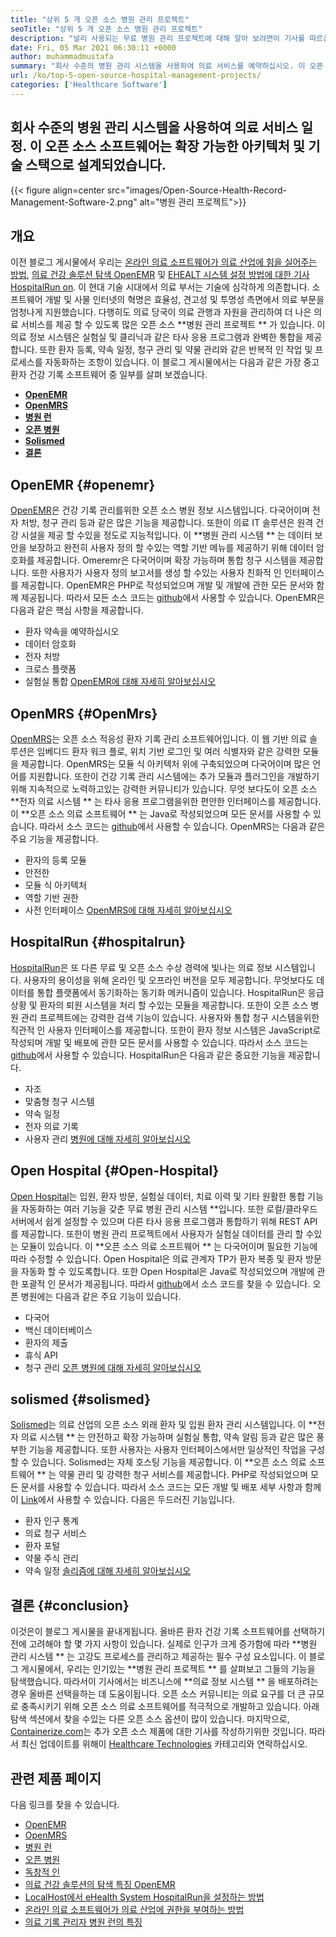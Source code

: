 ```yaml
---
title: "상위 5 개 오픈 소스 병원 관리 프로젝트" 
seoTitle: "상위 5 개 오픈 소스 병원 관리 프로젝트" 
description: "널리 사용되는 무료 병원 관리 프로젝트에 대해 알아 보려면이 기사를 따르십시오. 이 솔루션은 의료 관행을 구성하는 통합 플랫폼을 제공합니다." 
date: Fri, 05 Mar 2021 06:30:11 +0000
author: muhammadmustafa
summary: "회사 수준의 병원 관리 시스템을 사용하여 의료 서비스를 예약하십시오. 이 오픈 소스 소프트웨어는 확장 가능한 아키텍처 및 기술 스택으로 설계되었습니다." 
url: /ko/top-5-open-source-hospital-management-projects/
categories: ['Healthcare Software']
---
```


## 회사 수준의 병원 관리 시스템을 사용하여 의료 서비스 일정. 이 오픈 소스 소프트웨어는 확장 가능한 아키텍처 및 기술 스택으로 설계되었습니다.

{{< figure align=center src="images/Open-Source-Health-Record-Management-Software-2.png" alt="병원 관리 프로젝트">}}


## 개요
이전 블로그 게시물에서 우리는 [온라인 의료 소프트웨어가 의료 산업에 힘을 실어주는 방법][1], [의료 건강 솔루션 탐색 OpenEMR][2] 및 [EHEALT 시스템 설정 방법에 대한 기사 HospitalRun on][3]. 이 현대 기술 시대에서 의료 부서는 기술에 심각하게 의존합니다. 소프트웨어 개발 및 사물 인터넷의 혁명은 효율성, 견고성 및 투명성 측면에서 의료 부문을 엄청나게 지원했습니다.
다행히도 의료 당국이 의료 관행과 자원을 관리하여 더 나은 의료 서비스를 제공 할 수 있도록 많은 오픈 소스  **병원 관리 프로젝트 ** 가 있습니다. 이 의료 정보 시스템은 실험실 및 클리닉과 같은 타사 응용 프로그램과 완벽한 통합을 제공합니다. 또한 환자 등록, 약속 일정, 청구 관리 및 약물 관리와 같은 반복적 인 작업 및 프로세스를 자동화하는 조항이 있습니다. 이 블로그 게시물에서는 다음과 같은 가장 중고 환자 건강 기록 소프트웨어 중 일부를 살펴 보겠습니다.
  * **[OpenEMR][4]**
  * **[OpenMRS][5]**
  * **[병원 런][6]**
  * **[오픈 병원][7]**
  * **[Solismed][8]**
  * **[결론][9]**

## OpenEMR   {#openemr}
[OpenEMR][10]은 건강 기록 관리를위한 오픈 소스 병원 정보 시스템입니다. 다국어이며 전자 처방, 청구 관리 등과 같은 많은 기능을 제공합니다. 또한이 의료 IT 솔루션은 원격 건강 시설을 제공 할 수있을 정도로 지능적입니다. 이  **병원 관리 시스템 ** 는 데이터 보안을 보장하고 완전히 사용자 정의 할 수있는 역할 기반 메뉴를 제공하기 위해 데이터 암호화를 제공합니다. Omeremr은 다국어이며 확장 가능하며 통합 청구 시스템을 제공합니다. 또한 사용자가 사용자 정의 보고서를 생성 할 수있는 사용자 친화적 인 인터페이스를 제공합니다. OpenEMR은 PHP로 작성되었으며 개발 및 개발에 관한 모든 문서와 함께 제공됩니다. 따라서 모든 소스 코드는 [github][11]에서 사용할 수 있습니다.
OpenEMR은 다음과 같은 핵심 사항을 제공합니다.
  * 환자 약속을 예약하십시오
  * 데이터 암호화
  * 전자 처방
  * 크로스 플랫폼
  * 실험실 통합
[OpenEMR에 대해 자세히 알아보십시오][12]

## OpenMRS   {#OpenMrs}
[OpenMRS][13]는 오픈 소스 적응성 환자 기록 관리 소프트웨어입니다. 이 웹 기반 의료 솔루션은 임베디드 환자 워크 플로, 위치 기반 로그인 및 여러 식별자와 같은 강력한 모듈을 제공합니다. OpenMRS는 모듈 식 아키텍처 위에 구축되었으며 다국어이며 많은 언어를 지원합니다. 또한이 건강 기록 관리 시스템에는 추가 모듈과 플러그인을 개발하기 위해 지속적으로 노력하고있는 강력한 커뮤니티가 있습니다. 무엇 보다도이 오픈 소스  **전자 의료 시스템 ** 는 타사 응용 프로그램을위한 편안한 인터페이스를 제공합니다. 이  **오픈 소스 의료 소프트웨어 ** 는 Java로 작성되었으며 모든 문서를 사용할 수 있습니다. 따라서 소스 코드는 [github][14]에서 사용할 수 있습니다.
OpenMRS는 다음과 같은 주요 기능을 제공합니다.
  * 환자의 등록 모듈
  * 안전한
  * 모듈 식 아키텍처
  * 역할 기반 권한
  * 사전 인터페이스
[OpenMRS에 대해 자세히 알아보십시오][15]

## HospitalRun   {#hospitalrun}
[HospitalRun][16]은 또 다른 무료 및 오픈 소스 수상 경력에 빛나는 의료 정보 시스템입니다. 사용자의 용이성을 위해 온라인 및 오프라인 버전을 모두 제공합니다. 무엇보다도 데이터를 통합 플랫폼에서 동기화하는 동기화 메커니즘이 있습니다. HospitalRun은 응급 상황 및 환자의 퇴원 시스템을 처리 할 수있는 모듈을 제공합니다. 또한이 오픈 소스 병원 관리 프로젝트에는 강력한 검색 기능이 있습니다. 사용자와 통합 청구 시스템을위한 직관적 인 사용자 인터페이스를 제공합니다. 또한이 환자 정보 시스템은 JavaScript로 작성되며 개발 및 배포에 관한 모든 문서를 사용할 수 있습니다. 따라서 소스 코드는 [github][17]에서 사용할 수 있습니다.
HospitalRun은 다음과 같은 중요한 기능을 제공합니다.
  * 자조
  * 맞춤형 청구 시스템
  * 약속 일정
  * 전자 의료 기록
  * 사용자 관리
[병원에 대해 자세히 알아보십시오][18]

## Open Hospital   {#Open-Hospital}
[Open Hospital][19]는 입원, 환자 방문, 실험실 데이터, 치료 이력 및 기타 원활한 통합 기능을 자동화하는 여러 기능을 갖춘 무료 병원 관리 시스템 **입니다. 또한 로컬/클라우드 서버에서 쉽게 설정할 수 있으며 다른 타사 응용 프로그램과 통합하기 위해 REST API를 제공합니다. 또한이 병원 관리 프로젝트에서 사용자가 실험실 데이터를 관리 할 수있는 모듈이 있습니다. 이  **오픈 소스 의료 소프트웨어 ** 는 다국어이며 필요한 기능에 따라 수정할 수 있습니다. Open Hospital은 의료 관계자 TP가 환자 복종 및 환자 방문을 자동화 할 수 있도록합니다. 또한 Open Hospital은 Java로 작성되었으며 개발에 관한 포괄적 인 문서가 제공됩니다. 따라서 [github][20]에서 소스 코드를 찾을 수 있습니다.
오픈 병원에는 다음과 같은 주요 기능이 있습니다.
  * 다국어
  * 백신 데이터베이스
  * 환자의 제출
  * 휴식 API
  * 청구 관리
[오픈 병원에 대해 자세히 알아보십시오][21]

## solismed   {#solismed}
[Solismed][22]는 의료 산업의 오픈 소스 외래 환자 및 입원 환자 관리 시스템입니다. 이  **전자 의료 시스템 ** 는 안전하고 확장 가능하며 실험실 통합, 약속 알림 등과 같은 많은 풍부한 기능을 제공합니다. 또한 사용자는 사용자 인터페이스에서만 일상적인 작업을 구성 할 수 있습니다. Solismed는 자체 호스팅 기능을 제공합니다. 이  **오픈 소스 의료 소프트웨어 ** 는 약물 관리 및 강력한 청구 서비스를 제공합니다. PHP로 작성되었으며 모든 문서를 사용할 수 있습니다. 따라서 소스 코드는 모든 개발 및 배포 세부 사항과 함께이 [Link][23]에서 사용할 수 있습니다.
다음은 두드러진 기능입니다.
  * 환자 인구 통계
  * 의료 청구 서비스
  * 환자 포털
  * 약물 주식 관리
  * 약속 일정
[솔리즘에 대해 자세히 알아보십시오][24]

## 결론   {#conclusion}
이것은이 블로그 게시물을 끝내게됩니다. 올바른 환자 건강 기록 소프트웨어를 선택하기 전에 고려해야 할 몇 가지 사항이 있습니다. 실제로 인구가 크게 증가함에 따라  **병원 관리 시스템 ** 는 고강도 프로세스를 관리하고 제공하는 필수 구성 요소입니다. 이 블로그 게시물에서, 우리는 인기있는  **병원 관리 프로젝트 ** 를 살펴보고 그들의 기능을 탐색했습니다. 따라서이 기사에서는 비즈니스에  **의료 정보 시스템 ** 을 배포하려는 경우 올바른 선택을하는 데 도움이됩니다. 오픈 소스 커뮤니티는 의료 요구를 더 큰 규모로 충족시키기 위해 오픈 소스 의료 소프트웨어를 적극적으로 개발하고 있습니다. 아래 탐색 섹션에서 찾을 수있는 다른 오픈 소스 옵션이 많이 있습니다.
마지막으로, [Containerize.com][25]는 추가 오픈 소스 제품에 대한 기사를 작성하기위한 것입니다. 따라서 최신 업데이트를 위해이 [Healthcare Technologies][26] 카테고리와 연락하십시오.

## 관련 제품 페이지
다음 링크를 찾을 수 있습니다.
  * [OpenEMR][27]
  * [OpenMRS][28]
  * [병원 런][18]
  * [오픈 병원][21]
  * [독창적 인][24]
  * [의료 건강 솔루션의 탐색 특징 OpenEMR][2]
  * [LocalHost에서 eHealth System HospitalRun을 설정하는 방법][3]
  * [온라인 의료 소프트웨어가 의료 산업에 권한을 부여하는 방법][1]
  * [의료 기록 관리자 병원 런의 특징][29]

  
[1]: https://blog.containerize.com/2021/02/12/how-online-healthcare-software-empowers-healthcare-industry/
[2]: https://blog.containerize.com/healthcare-software/open-source-medical-software-openemr-features/
[3]: https://blog.containerize.com/healthcare-software/how-to-install-hospitalrun-hospital-management-system/
[4]: #OpenEMR
[5]: #OpenMRS
[6]: #Hospitalrun
[7]: #Open-Hospital
[8]: #Solismed
[9]: #Conclusion
[10]: https://products.containerize.com/healthcare-technologies/openemr/
[11]: https://github.com/OpenShot/openshot-qt
[12]: https://www.open-emr.org/
[13]: https://products.containerize.com/healthcare-technologies/openmrs/
[14]: https://github.com/openmrs/openmrs-core
[15]: https://products.containerize.com/healthcare-technologies/openmrs
[16]: https://products.containerize.com/healthcare-technologies/hospitalrun/
[17]: https://github.com/HospitalRun/hospitalrun
[18]: https://products.containerize.com/healthcare-technologies/hospitalrun
[19]: https://products.containerize.com/healthcare-technologies/open-hospital/
[20]: https://github.com/informatici/openhospital
[21]: https://products.containerize.com/healthcare-technologies/open-hospital
[22]: https://products.containerize.com/healthcare-technologies/solismed/
[23]: https://www.solismed.com/startup.html
[24]: https://products.containerize.com/healthcare-technologies/solismed
[25]: https://www.containerize.com/
[26]: https://products.containerize.com/healthcare-technologies/
[27]: https://products.containerize.com/health-care-technologies/openemr
[28]: https://products.containerize.com/health-care-technologies/openmrs
[29]: https://blog.containerize.com/healthcare-software/features-exploration-of-medical-record-manager-hospitalrun/
